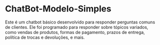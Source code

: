 # ChatBot-Modelo-Simples
Este é um chatbot básico desenvolvido para responder perguntas comuns de clientes. Ele foi programado para responder sobre tópicos variados, como vendas de produtos, formas de pagamento, prazos de entrega, política de trocas e devoluções, e mais. 
